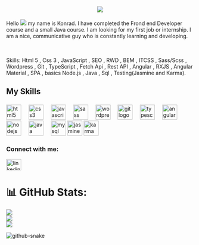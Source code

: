 

<h1 align="center">
    <img src="https://readme-typing-svg.herokuapp.com/?font=Righteous&size=35&center=true&vCenter=true&width=500&height=70&duration=4000&lines=Hello!+👋;+Im'Konrad!;" />
</h1>





Hello ![](https://user-images.githubusercontent.com/18350557/176309783-0785949b-9127-417c-8b55-ab5a4333674e.gif) my name is Konrad. I have completed the Frond end Developer course and a small Java course. I am looking for my first job or internship. I am a nice, communicative guy who is constantly learning and developing.








                                       



 <br><br>Skills: Html 5 , Css 3 , JavaScript , SEO , RWD , BEM , ITCSS , Sass/Scss , Wordpress , Git , TypeScript , Fetch Api , Rest API , Angular , RXJS , Angular Material , SPA , basics Node.js , Java , Sql , Testing(Jasmine and Karma).</h4>

###

<p align="left"></p>

###

<h2 align="left"></h2>

###

<h2 align="left">My Skills</h2>

###

<div align="left">
<img src="https://cdn.jsdelivr.net/gh/devicons/devicon/icons/html5/html5-original.svg" height="40" alt="html5 logo"  />
  <img width="12" />
  <img src="https://cdn.jsdelivr.net/gh/devicons/devicon/icons/css3/css3-original.svg" height="40" alt="css3 logo"  />
  <img width="12" />
  <img src="https://cdn.jsdelivr.net/gh/devicons/devicon/icons/javascript/javascript-original.svg" height="40" alt="javascript logo"  />
   <img width="12" />
  <img src="https://cdn.jsdelivr.net/gh/devicons/devicon/icons/sass/sass-original.svg" height="40" alt="sass logo"  />
  <img width="12" />
  <img src="https://cdn.jsdelivr.net/gh/devicons/devicon/icons/wordpress/wordpress-original.svg" height="40" alt="wordpress logo"  />
  <img width="12" />
  <img src="https://cdn.jsdelivr.net/gh/devicons/devicon/icons/git/git-original.svg" height="40" alt="git logo"  />
  <img width="12" />
  <img src="https://cdn.jsdelivr.net/gh/devicons/devicon/icons/typescript/typescript-original.svg" height="40" alt="typescript logo"  />
  <img width="12" />
  <img src="https://angular.io/assets/images/logos/angular/angular.svg"  width="40" height="40" alt="angular logo"/></a> 
  <img width="12" />
  <img src="https://cdn.jsdelivr.net/gh/devicons/devicon/icons/nodejs/nodejs-original.svg" height="40" alt="nodejs logo"  />
  <img width="12" />
  <img src="https://cdn.jsdelivr.net/gh/devicons/devicon/icons/java/java-original.svg" height="40" alt="java logo"  />
  <img width="12" />
 <img src="https://cdn.jsdelivr.net/gh/devicons/devicon/icons/mysql/mysql-original.svg" height="40" alt="mysql logo"  />
 <img src="https://www.vectorlogo.zone/logos/jasmine/jasmine-icon.svg" alt="jasmine" width="40" height="40"/> </a> <a href="https://karma-runner.github.io/latest/index.html" target="_blank" rel="noreferrer"> 
<img src="https://raw.githubusercontent.com/detain/svg-logos/780f25886640cef088af994181646db2f6b1a3f8/svg/karma.svg" alt="karma" width="40" height="40"/> </a> 

</div>


<h3 align="left">Connect with me:</h3>
<p align="left">
<a href="https://linkedin.com/in/linkedin.com/in/konrad-studziński" target="blank"><img align="center" src="https://raw.githubusercontent.com/rahuldkjain/github-profile-readme-generator/master/src/images/icons/Social/linked-in-alt.svg" alt="linkedin.com/in/konrad-studziński" height="30" width="40" /></a>
</p>



# 📊 GitHub Stats:


![](https://github-readme-stats.vercel.app/api?username=Konrad869&theme=radical&hide_border=false&include_all_commits=false&count_private=false)<br/>
![](https://github-readme-streak-stats.herokuapp.com/?user=Konrad869&theme=radical&hide_border=false)<br/>
![](https://github-readme-stats.vercel.app/api/top-langs/?username=Konrad869&theme=radical&hide_border=false&include_all_commits=false&count_private=false&layout=compact)


<picture>
  <source media="(prefers-color-scheme: dark)" srcset="https://raw.githubusercontent.com/tobiasmeyhoefer/tobiasmeyhoefer/output/github-snake-dark.svg" />
  <source media="(prefers-color-scheme: light)" srcset="https://raw.githubusercontent.com/tobiasmeyhoefer/tobiasmeyhoefer/output/github-snake.svg" />
  <img alt="github-snake" src="https://raw.githubusercontent.com/tobiasmeyhoefer/tobiasmeyhoefer/output/github-snake.svg" />
</picture>

